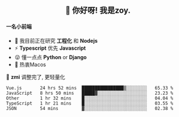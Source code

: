 <h2 align="center">👋 你好呀! 我是zoy.</h2>

#### 一名小前端

- 🌱 我目前正在研究 **工程化** 和 **Nodejs**
- ⚡ **Typescript** 优先 **Javascript**
- 😜 懂一点点 **Python** or **Django**
- 🚀 热衷Macos

🌟 **zmi** 调整完了, 更轻量化




<!--
**l-zoy/l-zoy** is a ✨ _special_ ✨ repository because its `README.md` (this file) appears on your GitHub profile.

Here are some ideas to get you started:

- 🔭 I’m currently working on ...
- 🌱 I’m currently learning ...
- 👯 I’m looking to collaborate on ...
- 🤔 I’m looking for help with ...
- 💬 Ask me about ...
- 📫 How to reach me: ...
- 😄 Pronouns: ...
- ⚡ Fun fact: ...
-->

<!--START_SECTION:waka-->
```text
Vue.js       24 hrs 52 mins  ████████████████▒░░░░░░░░   65.33 % 
JavaScript   8 hrs 50 mins   █████▓░░░░░░░░░░░░░░░░░░░   23.23 % 
Other        1 hr 32 mins    █░░░░░░░░░░░░░░░░░░░░░░░░   04.04 % 
TypeScript   1 hr 21 mins    █░░░░░░░░░░░░░░░░░░░░░░░░   03.55 % 
JSON         54 mins         ▓░░░░░░░░░░░░░░░░░░░░░░░░   02.38 % 
```
<!--END_SECTION:waka-->
